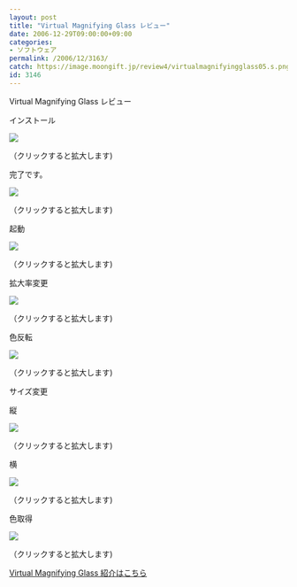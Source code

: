 ```yaml
---
layout: post
title: "Virtual Magnifying Glass レビュー"
date: 2006-12-29T09:00:00+09:00
categories:
- ソフトウェア
permalink: /2006/12/3163/
catch: https://image.moongift.jp/review4/virtualmagnifyingglass05.s.png
id: 3146
---
```

Virtual Magnifying Glass レビュー  
<!--more-->

インストール

  

[![](https://image.moongift.jp/review4/virtualmagnifyingglass01.s.png)](https://image.moongift.jp/review4/virtualmagnifyingglass01.png)  
  
（クリックすると拡大します)

  

完了です。

  

[![](https://image.moongift.jp/review4/virtualmagnifyingglass02.s.png)](https://image.moongift.jp/review4/virtualmagnifyingglass02.png)  
  
（クリックすると拡大します)

  

起動

  

[![](https://image.moongift.jp/review4/virtualmagnifyingglass04.s.png)](https://image.moongift.jp/review4/virtualmagnifyingglass04.png)  
  
（クリックすると拡大します)

  

拡大率変更

  

[![](https://image.moongift.jp/review4/virtualmagnifyingglass03.s.png)](https://image.moongift.jp/review4/virtualmagnifyingglass03.png)  
  
（クリックすると拡大します)

  

色反転

  

[![](https://image.moongift.jp/review4/virtualmagnifyingglass05.s.png)](https://image.moongift.jp/review4/virtualmagnifyingglass05.png)  
  
（クリックすると拡大します)

  

サイズ変更

  

縦

  

[![](https://image.moongift.jp/review4/virtualmagnifyingglass06.s.png)](https://image.moongift.jp/review4/virtualmagnifyingglass06.png)  
  
（クリックすると拡大します)

  

横

  

[![](https://image.moongift.jp/review4/virtualmagnifyingglass07.s.png)](https://image.moongift.jp/review4/virtualmagnifyingglass07.png)  
  
（クリックすると拡大します)

  

色取得

  

[![](https://image.moongift.jp/review4/virtualmagnifyingglass11.s.png)](https://image.moongift.jp/review4/virtualmagnifyingglass11.png)  
  
（クリックすると拡大します)

  

[Virtual Magnifying Glass 紹介はこちら](http://oss.moongift.jp/intro/i-3158.html)

